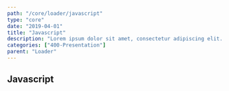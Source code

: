```yaml
---
path: "/core/loader/javascript"
type: "core"
date: "2019-04-01"
title: "Javascript"
description: "Lorem ipsum dolor sit amet, consectetur adipiscing elit. Nunc tempus laoreet leo sit amet iaculis."
categories: ["400-Presentation"]
parent: "Loader"
---
```


## Javascript

<demo>
  <demovanilla src="demos/inline/demos/loader/js-spinner">
  </demovanilla>
</demo>

<demo>
  <demovanilla src="demos/inline/demos/loader/js-filler">
  </demovanilla>
</demo>
